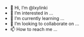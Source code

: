- 👋 Hi, I’m @lxylinki
- 👀 I’m interested in ...
- 🌱 I’m currently learning ...
- 💞️ I’m looking to collaborate on ...
- 📫 How to reach me ...

<!---
lxylinki/lxylinki is a ✨ special ✨ repository because its `README.md` (this file) appears on your GitHub profile.
You can click the Preview link to take a look at your changes.
--->
